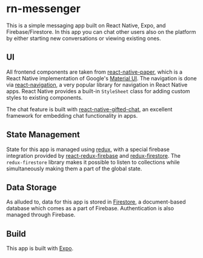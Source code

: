 # rn-messenger
This is a simple messaging app built on React Native, Expo, and Firebase/Firestore. In this app you can chat other users also on the platform by either starting new conversations or viewing existing ones.

## UI
All frontend components are taken from [react-native-paper](https://www.npmjs.com/package/react-native-paper), which is a React Native implementation of Google's [Material UI](https://material.io). The navigation is done via [react-navigation](https://www.npmjs.com/package/react-navigation), a very popular library for navigation in React Native apps. React Native provides a built-in `StyleSheet` class for adding custom styles to existing components.

The chat feature is built with [react-native-gifted-chat](https://github.com/FaridSafi/react-native-gifted-chat), an excellent framework for embedding chat functionality in apps.

## State Management
State for this app is managed using [redux](https://redux.js.org/), with a special firebase integration provided by [react-redux-firebase](https://www.npmjs.com/package/react-redux-firebase) and [redux-firestore](https://www.npmjs.com/package/redux-firestore). The `redux-firestore` library makes it possible to listen to collections while simultaneously making them a part of the global state.

## Data Storage
As alluded to, data for this app is stored in [Firestore](https://firebase.google.com/docs/firestore), a document-based database which comes as a part of Firebase. Authentication is also managed through Firebase.

## Build
This app is built with [Expo](https://expo.io/). 